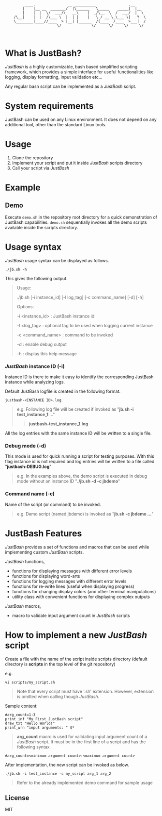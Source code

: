 ```
	
	
	     ____.               __ __________               .__     
	    |    |__ __  _______/  |\______   \_____    _____|  |__  
	    |    |  |  \/  ___/\   __\    |  _/\__  \  /  ___/  |  \ 
	/\__|    |  |  /\___ \  |  | |    |   \ / __ \_\___ \|   Y  \
	\________|____//____  > |__| |______  /(____  /____  >___|  /
	                    \/              \/      \/     \/     \/ 
	
	
```
                                    
# What is JustBash?
*JustBash* is a highly customizable, bash based simplified scripting framework, which provides a simple interface for useful functionalities like logging, display formatting, input validation etc...

Any regular bash script can be implemented as a *JustBash* script.

# System requirements
JustBash can be used on any Linux environment.
It does not depend on any additional tool, other than the standard Linux tools.

# Usage
1. Clone the repository
2. Implement your script and put it inside *JustBash* scripts directory
3. Call your script via *JustBash* 

# Example
## Demo 
Execute `demo.sh` in the repository root directory for a quick demonstration of JustBash capabilities.
`demo.sh` sequentially invokes all the demo scripts available inside the scripts directory.

# Usage syntax 

*JustBash* usage syntax can be displayed as follows.

    ./jb.sh -h

This gives the following output.

>Usage:
>
>  ./jb.sh [-i instance_id] [-l log_tag] [-c command_name] [-d] [-h] 
>
>Options:
>
>  -i <instance_id>  : JustBash instance id
>
>  -l <log_tag>      : optional tag to be used when logging current instance
>
>  -c <command_name> : command to be invoked
>
>  -d                : enable debug output
>
>  -h                : display this help message

### *JustBash* instance ID (-i)
Instance ID is there to make it easy to identify the corresponding JustBash instance while analyzing logs.

Default JustBash logfile is created in the following format.
    
	justbash-<INSTANCE ID>.log

> e.g.
> Following log file will be created if invoked as "**jb.sh -i test_instance_1** ..."
>   > **justbash-test_instance_1.log**

All the log entries with the same instance ID will be written to a single file.

### Debug mode (-d)
This mode is used for quick running a script for testing purposes. 
With this flag instance id is not required and log entries will be written to a file called "**justbash-DEBUG.log**"

> e.g.
> In the examples above, the demo script is executed in debug mode without an instance ID "**./jb.sh -d -c jbdemo**"

### Command name (-c)
Name of the script (or command) to be invoked.

> e.g.
> Demo script (named jbdemo) is invoked as "**jb.sh -c jbdemo ...**"

# JustBash Features

*JustBash* provides a set of functions and macros that can be used while implementing custom *JustBash* scripts.

*JustBash* functions,
 - functions for displaying messages with different error levels
 - functions for displaying word-arts
 - functions for logging messages with different error levels
 - functions for re-write lines (useful when displaying progress)
 - functions for changing display colors (and other terminal manipulations)
 - utility class with convenient functions for displaying complex outputs

*JustBash* macros,
 - macro to validate input argument count in *JustBash* scripts

# How to implement a new *JustBash* script
Create a file with the name of the script inside scripts directory
(default directory is **scripts** in the top level of the git repository)

e.g.

    vi scripts/my_script.sh

> Note that every script must have '.sh' extension.
> However, extension is omitted when calling though *JustBash*.

Sample content:

    #arg_count=1:3
    print_inf "My First JustBash script"
    draw_txt "Hello World!"
    print_wrn "input arguments: " $*

> **arg_count** macro is used for validating input argument count of a *JustBash* script. 
> It must be in the first line of a script and has the following syntax

    #arg_count=<minimum argument count>:<maximum argument count>

After implementation, the new script can be invoked as below.

    ./jb.sh -i test_instance -c my_script arg_1 arg_2

> Refer to the already implemented demo command for sample usage

License
----

MIT

